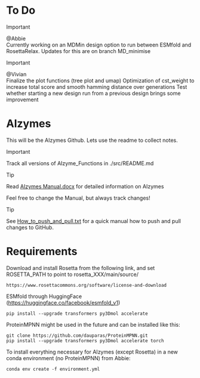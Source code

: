 # To Do
> [!IMPORTANT]
> @Abbie <br>
> Currently working on an MDMin design option to run between ESMfold and RosettaRelax. Updates for this are on branch MD_minimise 

> [!IMPORTANT]
> @Vivian <br>
> Finalize the plot functions (tree plot and umap)
> Optimization of cst_weight to increase total score and smooth hamming distance over generations
> Test whether starting a new design run from a previous design brings some improvement


# AIzymes
This will be the AIzymes Github. Lets use the readme to collect notes.

> [!IMPORTANT]
> Track all versions of AIzyme_Functions in ./src/README.md

> [!TIP]
> Read [AIzymes Manual.docx](https://github.com/bunzela/AIzymes/blob/main/AIzymes%20Manual.docx) for detailed information on AIzymes
> 
> Feel free to change the Manual, but always track changes!

> [!TIP]
> See [How_to_push_and_pull.txt](https://github.com/bunzela/AIzymes/blob/main/How_to_push_and_pull.txt) for a quick manual how to push and pull changes to GitHub.

# Requirements
Download and install Rosetta from the following link, and set ROSETTA_PATH to point to rosetta_XXX/main/source/
```
https://www.rosettacommons.org/software/license-and-download
```
ESMfold through HuggingFace (https://huggingface.co/facebook/esmfold_v1)
```
pip install --upgrade transformers py3Dmol accelerate
```
ProteinMPNN might be used in the future and can be installed like this:
```
git clone https://github.com/dauparas/ProteinMPNN.git
pip install --upgrade transformers py3Dmol accelerate torch
```


To install everything necessary for AIzymes (except Rosetta) in a new conda environment (no ProteinMPNN) from Abbie:
```
conda env create -f environment.yml
```
